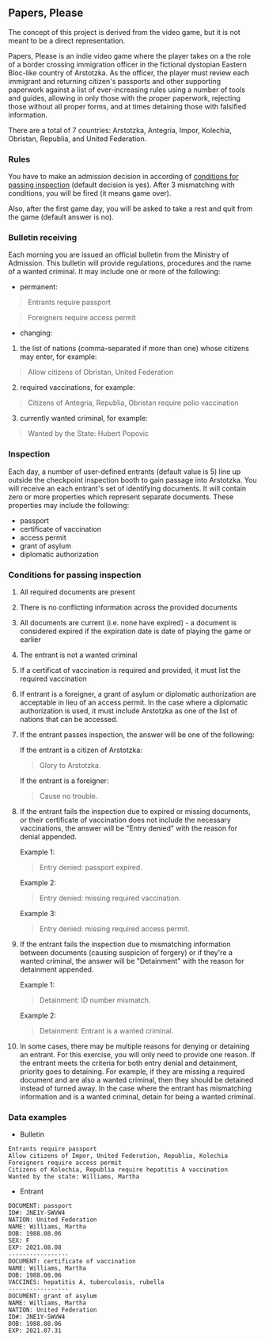 ## Papers, Please
The concept of this project is derived from the video game, but it is not meant to be a direct representation.

Papers, Please is an indie video game where the player takes on a the role of a border crossing immigration officer in the fictional 
dystopian Eastern Bloc-like country of Arstotzka. As the officer, the player must review each immigrant and returning citizen's passports and other supporting paperwork against a list of ever-increasing rules using a number of tools and guides, allowing 
in only those with the proper paperwork, rejecting those without all proper forms, and at times detaining those with falsified information. 

There are a total of 7 countries: Arstotzka, Antegria, Impor, Kolechia, Obristan, Republia, and United Federation. 
### Rules
You have to make an admission decision in according of [сonditions for passing inspection](https://github.com/Sherrbethead/Papers-please/new/master?readme=1#conditions-for-passing-inspection) (default decision is yes). After 3 mismatching with conditions, you will be fired (it means game over). 

Also, after the first game day, you will be asked to take a rest and quit from the game (default answer is no).
### Bulletin receiving 
Each morning you are issued an official bulletin from the Ministry of Admission. This bulletin will provide regulations, procedures and the name of a wanted criminal. It may include one or more of the following:
* permanent:
> Entrants require passport

> Foreigners require access permit
* changing:
1. the list of nations (comma-separated if more than one) whose citizens may enter, for example:
> Allow citizens of Obristan, United Federation
2. required vaccinations, for example:
> Citizens of Antegria, Republia, Obristan require polio vaccination
3. currently wanted criminal, for example:
> Wanted by the State: Hubert Popovic
### Inspection
Each day, a number of user-defined entrants (default value is 5) line up outside the checkpoint inspection booth to gain passage into Arstotzka. You will receive an each entrant's set of identifying documents. It will contain zero or more properties which represent separate documents. These properties may include the following:
* passport
* certificate of vaccination
* access permit
* grant of asylum
* diplomatic authorization
### Conditions for passing inspection
1. All required documents are present
2. There is no conflicting information across the provided documents
3. All documents are current (i.e. none have expired) - a document is considered expired if the expiration date is date of playing the game or earlier
4. The entrant is not a wanted criminal
5. If a certificat of vaccination is required and provided, it must list the required vaccination
6. If entrant is a foreigner, a grant of asylum or diplomatic authorization are acceptable in lieu of an access permit. In the case where a diplomatic authorization is used, it must include Arstotzka as one of the list of nations that can be accessed.
7. If the entrant passes inspection, the answer will be one of the following:

    If the entrant is a citizen of Arstotzka: 
    
    > Glory to Arstotzka.
    
    If the entrant is a foreigner: 
    
    > Cause no trouble.
    
8. If the entrant fails the inspection due to expired or missing documents, or their certificate of vaccination does not include the necessary vaccinations, the answer will be "Entry denied" with the reason for denial appended.

    Example 1: 
    
    > Entry denied: passport expired.
    
    Example 2: 
    
    > Entry denied: missing required vaccination.
    
    Example 3: 
    
    > Entry denied: missing required access permit.
    
9. If the entrant fails the inspection due to mismatching information between documents (causing suspicion of forgery) or if they're a wanted criminal, the answer will be "Detainment" with the reason for detainment appended.

    Example 1: 

    >Detainment: ID number mismatch.
    
    Example 2:
    
    > Detainment: Entrant is a wanted criminal.
    
10. In some cases, there may be multiple reasons for denying or detaining an entrant. For this exercise, you will only need to provide one reason.
If the entrant meets the criteria for both entry denial and detainment, priority goes to detaining. For example, if they are missing a required document and are also a wanted criminal, then they should be detained instead of turned away. In the case where the entrant has mismatching information and is a wanted criminal, detain for being a wanted criminal.

### Data examples
* Bulletin
```
Entrants require passport
Allow citizens of Impor, United Federation, Republia, Kolechia
Foreigners require access permit
Citizens of Kolechia, Republia require hepatitis A vaccination
Wanted by the state: Williams, Martha
```
* Entrant 
```
DOCUMENT: passport
ID#: JNE1Y-SWVW4
NATION: United Federation
NAME: Williams, Martha
DOB: 1988.08.06
SEX: F
EXP: 2021.08.08
-----------------
DOCUMENT: certificate of vaccination
NAME: Williams, Martha
DOB: 1988.08.06
VACCINES: hepatitis A, tuberculosis, rubella
-----------------
DOCUMENT: grant of asylum
NAME: Williams, Martha
NATION: United Federation
ID#: JNE1Y-SWVW4
DOB: 1988.08.06
EXP: 2021.07.31
```
